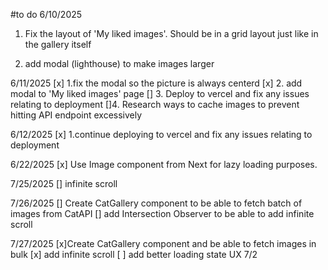 #to do
6/10/2025
1. Fix the layout of 'My liked images'. Should be in a grid layout just like in the gallery itself

2. add modal (lighthouse) to make images larger

6/11/2025
[x] 1.fix the modal so the picture is always centerd
[x] 2. add modal to 'My liked images' page
[] 3. Deploy to vercel and fix any issues relating to deployment
[]4. Research ways to cache images to prevent hitting API endpoint excessively

6/12/2025
[x] 1.continue deploying to vercel and fix any issues relating to deployment

6/22/2025
[x] Use Image component from Next for lazy loading purposes.

7/25/2025
[] infinite scroll

7/26/2025
[] Create CatGallery component to be able to fetch batch of images from CatAPI
[] add Intersection Observer to be able to add infinite scroll

7/27/2025
[x]Create CatGallery component and be able to fetch images in bulk
[x] add infinite scroll
[ ] add better loading state UX
7/2